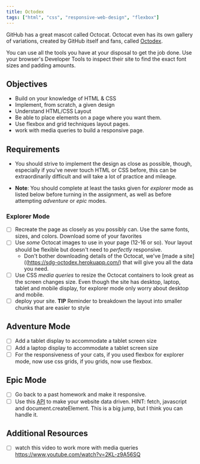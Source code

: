 ```yaml
---
title: Octodex
tags: ["html", "css", "responsive-web-design", "flexbox"]
---
```


GitHub has a great mascot called Octocat. Octocat even has its own gallery of
variations, created by GitHub itself and fans, called
[Octodex](https://octodex.github.com).

You can use all the tools you have at your disposal to get the job done. Use
your browser's Developer Tools to inspect their site to find the exact font
sizes and padding amounts.

## Objectives

- Build on your knowledge of HTML & CSS
- Implement, from scratch, a given design
- Understand HTML/CSS Layout
- Be able to place elements on a page where you want them.
- Use flexbox and grid techniques layout pages.
- work with media queries to build a responsive page.

## Requirements

- You should strive to implement the design as close as possible, though,
  especially if you've never touch HTML or CSS before, this can be
  extraordinarily difficult and will take a lot of practice and mileage.

- **Note**: You should complete at least the tasks given for _explorer_ mode as
  listed below before turning in the assignment, as well as before attempting
  _adventure_ or _epic_ modes.

### Explorer Mode

- [ ] Recreate the page as closely as you possibly can. Use the same fonts,
      sizes, and colors. Download some of your favorites
- [ ] Use _some_ Octocat images to use in your page (12-16 or so). Your layout
      should be flexible but doesn't need to _perfectly_ responsive.
  - Don't bother downloading details of the Octocat, we've [made a
    site]((https://sdg-octodex.herokuapp.com/) that will give you all the data
    you need.
- [ ] Use CSS _media queries_ to resize the Octocat containers to look great as
      the screen changes size. Even though the site has desktop, laptop, tablet
      and mobile display, for explorer mode only worry about desktop and mobile.
- [ ] deploy your site. **TIP** Reminder to breakdown the layout into smaller
      chunks that are easier to style

## Adventure Mode

- [ ] Add a tablet display to accommodate a tablet screen size
- [ ] Add a laptop display to accommodate a tablet screen size
- [ ] For the responsiveness of your cats, if you used flexbox for explorer
      mode, now use css grids, if you grids, now use flexbox.

## Epic Mode

- [ ] Go back to a past homework and make it responsive.
- [ ] Use this [API](https://sdg-octodex.herokuapp.com/) to make your website
      data driven. HINT: fetch, javascript and document.createElement. This is a
      big jump, but I think you can handle it.

## Additional Resources

- [ ] watch this video to work more with media queries
      https://www.youtube.com/watch?v=2KL-z9A56SQ
